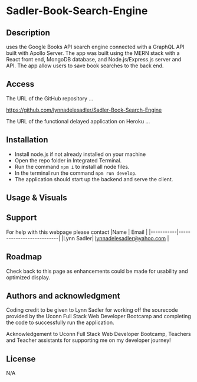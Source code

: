 # Sadler-Book-Search-Engine

## Description

uses the Google Books API search engine connected with a GraphQL API built with Apollo Server. The app was built using the MERN stack with a React front end, MongoDB database, and Node.js/Express.js server and API. The app allow users to save book searches to the back end.

## Access

The URL of the GitHub repository ...

https://github.com/lynnadelesadler/Sadler-Book-Search-Engine

The URL of the functional delayed application on Heroku  ...



## Installation
- Install node.js if not already installed on your machine
- Open the repo folder in Integrated Terminal. 
- Run the command `npm i` to install all node files.
- In the terminal run the command  `npm run develop`.
- The application should start up the backend and serve the client.

## Usage & Visuals



## Support
For help with this webpage please contact
|Name | Email |
|-----------|---------------------------|
|Lynn Sadler| lynnadelesadler@yahoo.com |

## Roadmap
Check back to this page as enhancements could be made for usability and optimized display. 

## Authors and acknowledgment
Coding credit to be given to Lynn Sadler for working off the sourecode provided by the Uconn Full Stack Web Developer Bootcamp and completing the code to successfully run the application.

Acknowledgement to Uconn Full Stack Web Developer Bootcamp, Teachers and Teacher assistants for supporting me on my developer journey!


## License
N/A



